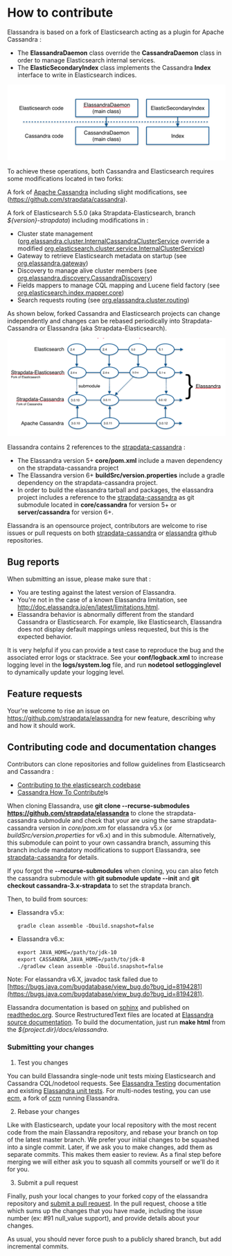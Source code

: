 # How to contribute

Elassandra is based on a fork of Elasticsearch acting as a plugin for Apache Cassandra :
* The **ElassandraDaemon** class override the **CassandraDaemon** class in order to manage Elasticsearch internal services.
* The **ElasticSecondaryIndex** class implements the Cassandra **Index** interface to write in Elasticsearch indices.

![Elassandra class inheritance](/docs/elassandra/source/images/elassandra-inheritance.png)

To achieve these operations, both Cassandra and Elasticsearch requires some modifications located in two forks:

A fork of [Apache Cassandra](http://git-wip-us.apache.org/repos/asf/cassandra.git) including slight modifications, see (https://github.com/strapdata/cassandra).

A fork of Elasticsearch 5.5.0 (aka Strapdata-Elasticsearch, branch *${version}-strapdata*) including modifications in :
* Cluster state management ([org.elassandra.cluster.InternalCassandraClusterService](/core/src/main/java/org/elassandra/cluster/InternalCassandraClusterService.java) override a modified [org.elasticsearch.cluster.service.InternalClusterService](/core/src/main/java/org/elasticsearch/cluster/service/InternalClusterService.java))
* Gateway to retrieve Elasticsearch metadata on startup (see [org.elassandra.gateway](/core/src/main/java/org/elassandra/gateway/CassandraGatewayService.java))
* Discovery to manage alive cluster members (see [org.elassandra.discovery.CassandraDiscovery](/core/src/main/java/org/elassandra/discovery/CassandraDiscovery.java))
* Fields mappers to manage CQL mapping and Lucene field factory (see [org.elasticsearch.index.mapper.core](/core/src/main/java/org/elasticsearch/index/mapper/core))
* Search requests routing (see [org.elassandra.cluster.routing](/core/src/main/java/org/elassandra/cluster/routing))

As shown below, forked Cassandra and Elasticsearch projects can change independently and changes can be rebased periodically into Strapdata-Cassandra or Elassandra (aka Strapdata-Elasticsearch).

![Elassandra developpement process](/docs/elassandra/source/images/elassandra-devprocess.png)

Elassandra contains 2 references to the [strapdata-cassandra](https://github.com/strapdata/cassandra) :
* The Elassandra version 5+ **core/pom.xml** include a maven dependency on the strapdata-cassandra project
* The Elassandra version 6+ **buildSrc/version.properties** include a gradle dependency on the strapdata-cassandra project.
* In order to build the elassandra tarball and packages, the elassandra project includes a reference to the [strapdata-cassandra](https://github.com/strapdata/cassandra) as git submodule located in **core/cassandra** for version 5+ or **server/cassandra** for version 6+.

Elassandra is an opensource project, contributors are welcome to rise issues or pull requests on both [strapdata-cassandra](https://github.com/strapdata/cassandra) or [elassandra](https://github.com/strapdata/elassandra) github repositories.

## Bug reports

When submitting an issue, please make sure that :

* You are testing against the latest version of Elassandra.
* You're not in the case of a known Elassandra limitation, see http://doc.elassandra.io/en/latest/limitations.html.
* Elassandra behavior is abnormally different from the standard Cassandra or Elasticsearch. For example, like Elasticsearch, Elassandra does not display default mappings unless requested, but this is the expected behavior.

It is very helpful if you can provide a test case to reproduce the bug and the associated error logs or stacktrace. See your **conf/logback.xml** to increase logging level in the **logs/system.log** file, and run **nodetool setlogginglevel** to dynamically update your logging level.

## Feature requests

Your're welcome to rise an issue on https://github.com/strapdata/elassandra for new feature, describing why and how it should work.

## Contributing code and documentation changes

Contributors can clone repositories and follow guidelines from Elasticsearch and Cassandra :
* [Contributing to the elasticsearch codebase](https://github.com/elastic/elasticsearch/blob/2.4/CONTRIBUTING.md#contributing-to-the-elasticsearch-codebase)
* [Cassandra How To Contribute](https://wiki.apache.org/cassandra/HowToContribute)ls 

When cloning Elassandra, use **git clone --recurse-submodules https://github.com/strapdata/elassandra** to clone the strapdata-cassandra submodule and check that your are using the same strapdata-cassandra version in  *core/pom.xm* for elassandra v5.x (or *buildSrc/version.properties* for v6.x) and in this submodule. Alternatively, this submodule can point to your own cassandra branch, assuming this branch include mandatory modifications to support Elassandra, see [strapdata-cassandra](https://github.com/strapdata/cassandra) for details.

If you forgot the **--recurse-submodules** when cloning, you can also fetch the cassandra submodule with **git submodule update --init** and **git checkout cassandra-3.x-strapdata** to set the strapdata branch.

Then, to build from sources: 

* Elassandra v5.x:

      gradle clean assemble -Dbuild.snapshot=false
    
    
* Elassandra v6.x:
      
      export JAVA_HOME=/path/to/jdk-10
      export CASSANDRA_JAVA_HOME=/path/to/jdk-8
      ./gradlew clean assemble -Dbuild.snapshot=false

Note: For elassandra v6.X, javadoc task failed due to [https://bugs.java.com/bugdatabase/view_bug.do?bug_id=8194281](https://bugs.java.com/bugdatabase/view_bug.do?bug_id=8194281).

Elassandra documentation is based on [sphinx](http://www.sphinx-doc.org/en/stable/rest.html) and published on [readthedoc.org](https://readthedocs.org/). Source RestructuredText files are located at [Elassandra source documentation](https://github.com/strapdata/elassandra/tree/master/docs/elassandra). To build the documentation, just run **make html** from the *${project.dir}/docs/elassandra*.

### Submitting your changes

1. Test you changes

You can build Elassandra single-node unit tests mixing Elasticsearch and Cassandra CQL/nodetool requests. See [Elassandra Testing](http://doc.elassandra.io/en/latest/testing.html) documentation and existing [Elassandra unit tests](https://github.com/strapdata/elassandra/tree/master/core/src/test/java/org/elassandra). For multi-nodes testing, you can use [ecm](https://github.com/strapdata/ecm), a fork of [ccm](https://github.com/pcmanus/ccm) running Elassandra.

2. Rebase your changes

Like with Elasticsearch, update your local repository with the most recent code from the main Elassandra repository, and rebase your branch on top
of the latest master branch. We prefer your initial changes to be squashed into a single commit. Later, if we ask you to make changes, add them as separate commits. This makes them easier to review. As a final step before merging we will either ask you to squash all commits yourself or we'll do it for you.

3. Submit a pull request

Finally, push your local changes to your forked copy of the elassandra repository and [submit a pull request](https://help.github.com/articles/using-pull-requests). In the pull request, choose a title which sums up the changes that you have made, including the issue number (ex: #91 null_value support), and provide details about your changes.

As usual, you should never force push to a publicly shared branch, but add incremental commits.
